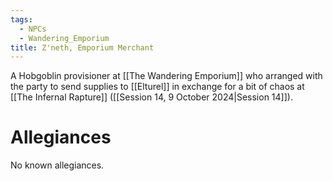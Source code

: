 ```yaml
---
tags:
  - NPCs
  - Wandering_Emporium
title: Z'neth, Emporium Merchant
---
```

A Hobgoblin provisioner at [[The Wandering Emporium]] who arranged with the party to send supplies to [[Elturel]] in exchange for a bit of chaos at [[The Infernal Rapture]] ([[Session 14, 9 October 2024|Session 14]]).
# Allegiances
No known allegiances.